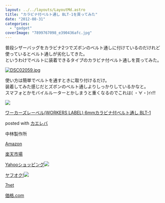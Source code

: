 ```yaml
---
layout: ../../layouts/LayoutMd.astro
title: "カラビナ付ベルト通し BLT-1を買ってみた"
date: "2012-08-31"
categories: 
  - "gadget"
coverImage: "7899767098_e390436afc.jpg"
---
```


普段シザーバッグをカラビナ2つでズボンのベルト通しに付けているのだけれど使っているとベルト通しが劣化してきた。  
というわけでベルトに装着できるタイプのカラビナ付ベルト通しを買ってみた。

[![DSC02059.jpg](/wp/images/9029521161_98d6a61952.jpg)](http://www.flickr.com/photos/67522130@N08/9029521161/ "DSC02059.jpg")

使い方は簡単でベルトを通すときに取り付けるだけ。  
装着してみた感じだとズボンのベルト通しよりしっかりしているかなと。  
スマフォとかモバイルルーターとかしまうと重くなるのでこれは( ・∀・)ｲｲ!!

[![](/wp/images/41HOFABmo3L._SL160_.jpg)](https://www.amazon.co.jp/exec/obidos/ASIN/B003H5BLNK/mizuka123-22/ref=nosim/)

[ワーカーズレーベル(WORKERS LABEL) 6mmカラビナ付ベルト通し BLT-1](https://www.amazon.co.jp/exec/obidos/ASIN/B003H5BLNK/mizuka123-22/ref=nosim/)

posted with [カエレバ](http://kaereba.com)

中林製作所

[Amazon](http://www.amazon.co.jp/gp/search?keywords=WORKERS%20LABEL%20BLT-1&__mk_ja_JP=%83J%83%5E%83J%83i&tag=mizuka123-22 "アマゾン")

[楽天市場](http://hb.afl.rakuten.co.jp/hgc/032b53ee.4b34c5ee.0f4a541e.f440145e/?pc=http%3A%2F%2Fsearch.rakuten.co.jp%2Fsearch%2Fmall%2FWORKERS%2520LABEL%2520BLT-1%2F-%2Ff.1-p.1-s.1-sf.0-st.A-v.2%3Fx%3D0%26scid%3Daf_ich_link_urltxt%26m%3Dhttp%3A%2F%2Fm.rakuten.co.jp%2F "楽天市場")

[Yahooショッピング![](//ad.jp.ap.valuecommerce.com/servlet/gifbanner?sid=3066752&pid=881990642)](//ck.jp.ap.valuecommerce.com/servlet/referral?sid=3066752&pid=881990642&vc_url=http%3A%2F%2Fshopping.search.yahoo.co.jp%2Fsearch%3FuIv%3Don%26ei%3DUTF-8%26tab_ex%3Dcommerce%26slider%3D0%26va%3DWORKERS%2520LABEL%2520BLT-1 "Yahooショッピング")

[ヤフオク!![](//ad.jp.ap.valuecommerce.com/servlet/gifbanner?sid=3066752&pid=881990645)](//ck.jp.ap.valuecommerce.com/servlet/referral?sid=3066752&pid=881990645&vc_url=http%3A%2F%2Fauctions.search.yahoo.co.jp%2Fsearch%3Fvo%3D%26ve%3D%26auccat%3D0%26aucminprice%3D%26aucmaxprice%3D%26aucmin_bidorbuy_price%3D%26aucmax_bidorbuy_price%3D%26loc_cd%3D0%26abatch%3D0%26istatus%3D0%26filtered%3D1%26ei%3DUTF-8%26tab_ex%3Dcommerce%26va%3DWORKERS%2520LABEL%2520BLT-1 "ヤフオク!")

[7net](//ck.jp.ap.valuecommerce.com/servlet/referral?sid=3066752&pid=881990643&vc_url=http%3A%2F%2Fwww.7netshopping.jp%2Fall%2Fsearch_result%2F-%2Fbprice%2Foff%2Fsort%2F0%2Fkword_in%2FWORKERS%2520LABEL%2520BLT-1%2FallGoods%2Fon%2Fsubmit.x%2F30%2Fdisp_result%2F1%2Fsubmit.y%2F9%2Fprvlg%2Foff%2Fnobuy%2Fon%2FsetProduct%2Foff%2Foop%2Fon%2Fctgy%2Fall%2FfromKeywordSearch%2Ftrue "セブンネットショッピング")

[価格.com](http://kakaku.com/search_results/WORKERS%20LABEL%20BLT-1/ "kakakucom")
